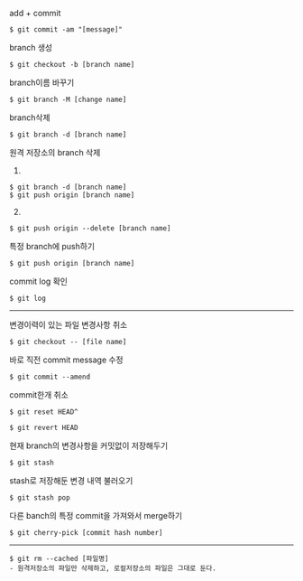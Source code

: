 add + commit

```
$ git commit -am "[message]"
```



branch 생성

```
$ git checkout -b [branch name]
```



branch이름 바꾸기

```
$ git branch -M [change name]
```



branch삭제

```
$ git branch -d [branch name]
```



원격 저장소의 branch 삭제

1.

```
$ git branch -d [branch name]
$ git push origin [branch name]
```

2.

```
$ git push origin --delete [branch name]
```



특정 branch에 push하기

```
$ git push origin [branch name]
```



commit log 확인

```
$ git log
```



<hr>

변경이력이 있는 파일 변경사항 취소

```
$ git checkout -- [file name]
```



바로 직전 commit message 수정

```
$ git commit --amend
```



commit한개 취소

```
$ git reset HEAD^

$ git revert HEAD
```



현재 branch의 변경사항을 커밋없이 저장해두기

```
$ git stash
```



stash로 저장해둔 변경 내역 불러오기

```
$ git stash pop
```



다른 banch의 특정 commit을 가져와서 merge하기

```
$ git cherry-pick [commit hash number]
```

<hr>


```
$ git rm --cached [파일명]
- 원격저장소의 파일만 삭제하고, 로컬저장소의 파일은 그대로 둔다.
```


